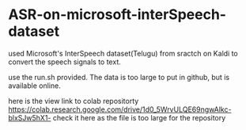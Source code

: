 # ASR-on-microsoft-interSpeech-dataset
used Microsoft's InterSpeech dataset(Telugu) from sractch on Kaldi to convert the speech signals to text.

use the run.sh provided.
The data is too large to put in github, but is available online.

here is the view link to colab repositorty
https://colab.research.google.com/drive/1d0_5WrvULQE69ngwAlkc-blxSJw5hX1-
check it here as the file is too large for the repository

